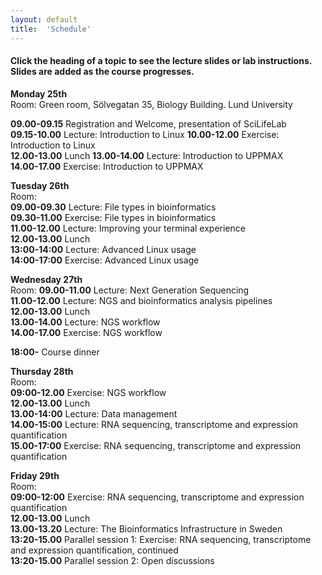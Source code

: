 ```yaml
---
layout: default
title:  'Schedule'
---
```


#### Click the heading of a topic to see the lecture slides or lab instructions. Slides are added as the course progresses.

**Monday 25th**  
Room: Green room, Sölvegatan 35, Biology Building. Lund University
  
**09.00-09.15** Registration and Welcome, presentation of SciLifeLab   
**09.15-10.00** Lecture: Introduction to Linux
**10.00-12.00** Exercise: Introduction to Linux  
**12.00-13.00** Lunch 
**13.00-14.00** Lecture: Introduction to UPPMAX   
**14.00-17.00** Exercise: Introduction to UPPMAX  

**Tuesday 26th**  
Room:  
**09.00-09.30** Lecture: File types in bioinformatics   
**09.30-11.00** Exercise: File types in bioinformatics   
**11.00-12.00** Lecture: Improving your terminal experience   
**12.00-13.00** Lunch    
**13:00-14:00** Lecture: Advanced Linux usage   
**14:00-17:00** Exercise: Advanced Linux usage   

**Wednesday 27th**  
Room: 
**09.00-11.00** Lecture: Next Generation Sequencing   
**11.00-12.00** Lecture: NGS and bioinformatics analysis pipelines   
**12.00-13.00** Lunch    
**13.00-14.00** Lecture: NGS workflow   
**14.00-17.00** Exercise: NGS workflow   

**18:00-** Course dinner   

**Thursday 28th**   
Room:    
**09:00-12.00** Exercise: NGS workflow   
**12.00-13.00** Lunch   
**13.00-14:00** Lecture: Data management   
**14.00-15:00** Lecture: RNA sequencing, transcriptome and expression quantification   
**15.00-17:00** Exercise: RNA sequencing, transcriptome and expression quantification   

**Friday 29th**  
Room:   
**09:00-12:00** Exercise: RNA sequencing, transcriptome and expression quantification   
**12.00-13.00** Lunch    
**13.00-13.20** Lecture: The Bioinformatics Infrastructure in Sweden   
**13:20-15.00** Parallel session 1: Exercise: RNA sequencing, transcriptome and expression quantification, continued   
**13:20-15.00** Parallel session 2: Open discussions   




